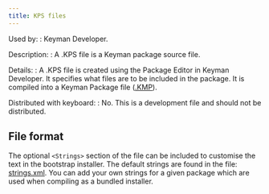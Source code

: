 ```yaml
---
title: KPS files
---
```


Used by:
:   Keyman Developer.

Description:
:   A .KPS file is a Keyman package source file.

Details:
:   A .KPS file is created using the Package Editor in
    Keyman Developer. It specifies what
    files are to be included in the package. It is compiled into a
    Keyman Package file ([.KMP](kmp)).

Distributed with keyboard:
:   No. This is a development file and should not be distributed.

## File format

The optional `<Strings>` section of the file can be included to
customise the text in the bootstrap installer. The default strings are
found in the file:
[strings.xml](https://github.com/keymanapp/keyman/blob/stable-14.0/windows/src/desktop/setup/locale/en/strings.xml).
You can add your own strings for a given package which are used when
compiling as a bundled installer.
